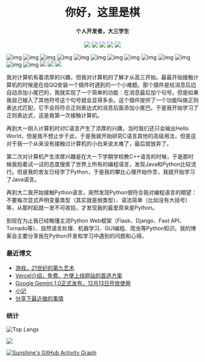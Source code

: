 <h1 align='center'>你好，这里是棋</h1>
<h4 align='center'>个人开发者，大三学生</h4>

<p align='center'><a href='https://api.qi1.zone/api/mail?mail=k.qi1.zone@gmail.com'><img src='https://img.shields.io/badge/Gmail-D14836?style=for-the-badge&logo=gmail&logoColor=white' /></a> <a href='https://qi1.zone/wechat.html'><img src='https://img.shields.io/badge/WeChat-07C160?style=for-the-badge&logo=wechat&logoColor=white' /></a>  <a href='https://github.com/qi1x/'><img src='https://img.shields.io/badge/GitHub-100000?style=for-the-badge&logo=github&logoColor=white' /></a> <a href='https://twitter.com/qi1zone'><img src='https://img.shields.io/badge/Twitter-1DA1F2?style=for-the-badge&logo=twitter&logoColor=white' /></a> <a href='https://blog.qi1.zone/feed'><img src='https://img.shields.io/badge/RSS-FFA500?style=for-the-badge&logo=rss&logoColor=white' /></a> </p>

![img](https://res.cloudinary.com/practicaldev/image/fetch/s--fiphz-VI--/c_limit%2Cf_auto%2Cfl_progressive%2Cq_auto%2Cw_880/https://img.shields.io/badge/HTML-239120%3Fstyle%3Dfor-the-badge%26logo%3Dhtml5%26logoColor%3Dwhite) ![img](https://res.cloudinary.com/practicaldev/image/fetch/s---GXoa7ts--/c_limit%2Cf_auto%2Cfl_progressive%2Cq_auto%2Cw_880/https://img.shields.io/badge/CSS-239120%3Fstyle%3Dfor-the-badge%26logo%3Dcss3%26logoColor%3Dwhite) ![img](https://res.cloudinary.com/practicaldev/image/fetch/s--kbKzVIJV--/c_limit%2Cf_auto%2Cfl_progressive%2Cq_auto%2Cw_880/https://img.shields.io/badge/JavaScript-F7DF1E%3Fstyle%3Dfor-the-badge%26logo%3Djavascript%26logoColor%3Dblack) ![img](https://res.cloudinary.com/practicaldev/image/fetch/s--MRXwUmKz--/c_limit%2Cf_auto%2Cfl_progressive%2Cq_auto%2Cw_880/https://img.shields.io/badge/Python-14354C%3Fstyle%3Dfor-the-badge%26logo%3Dpython%26logoColor%3Dwhite) ![img](https://res.cloudinary.com/practicaldev/image/fetch/s--L8VxAWme--/c_limit%2Cf_auto%2Cfl_progressive%2Cq_auto%2Cw_880/https://img.shields.io/badge/PHP-777BB4%3Fstyle%3Dfor-the-badge%26logo%3Dphp%26logoColor%3Dwhite) ![img](https://res.cloudinary.com/practicaldev/image/fetch/s--LoCz-F_o--/c_limit%2Cf_auto%2Cfl_progressive%2Cq_auto%2Cw_880/https://img.shields.io/badge/Markdown-000000%3Fstyle%3Dfor-the-badge%26logo%3Dmarkdown%26logoColor%3Dwhite) ![img](https://res.cloudinary.com/practicaldev/image/fetch/s--QKydrfKm--/c_limit%2Cf_auto%2Cfl_progressive%2Cq_auto%2Cw_880/https://img.shields.io/badge/Flask-000000%3Fstyle%3Dfor-the-badge%26logo%3Dflask%26logoColor%3Dwhite) ![img](https://res.cloudinary.com/practicaldev/image/fetch/s--AJzBBW6N--/c_limit%2Cf_auto%2Cfl_progressive%2Cq_auto%2Cw_880/https://img.shields.io/badge/Django-092E20%3Fstyle%3Dfor-the-badge%26logo%3Ddjango%26logoColor%3Dwhite) ![img](https://res.cloudinary.com/practicaldev/image/fetch/s--t_ci0avu--/c_limit%2Cf_auto%2Cfl_progressive%2Cq_auto%2Cw_880/https://img.shields.io/badge/Java-ED8B00%3Fstyle%3Dfor-the-badge%26logo%3Dopenjdk%26logoColor%3Dwhite) ![img](https://res.cloudinary.com/practicaldev/image/fetch/s--OvXzauo0--/c_limit%2Cf_auto%2Cfl_progressive%2Cq_auto%2Cw_880/https://img.shields.io/badge/MySQL-00000F%3Fstyle%3Dfor-the-badge%26logo%3Dmysql%26logoColor%3Dwhite) ![img](https://res.cloudinary.com/practicaldev/image/fetch/s--m4KqDleG--/c_limit%2Cf_auto%2Cfl_progressive%2Cq_auto%2Cw_880/https://img.shields.io/badge/MongoDB-4EA94B%3Fstyle%3Dfor-the-badge%26logo%3Dmongodb%26logoColor%3Dwhite) ![img](https://res.cloudinary.com/practicaldev/image/fetch/s--YggBl69i--/c_limit%2Cf_auto%2Cfl_progressive%2Cq_auto%2Cw_880/https://img.shields.io/badge/Cent%2520OS-262577%3Fstyle%3Dfor-the-badge%26logo%3DCentOS%26logoColor%3Dwhite) ![img](https://res.cloudinary.com/practicaldev/image/fetch/s--Lpc4EQEY--/c_limit%2Cf_auto%2Cfl_progressive%2Cq_auto%2Cw_880/https://img.shields.io/badge/Windows-0078D6%3Fstyle%3Dfor-the-badge%26logo%3Dwindows%26logoColor%3Dwhite) <img src='https://img.shields.io/badge/Linux_Mint-87CF3E?style=for-the-badge&logo=linux-mint&logoColor=white' /> <img src='https://img.shields.io/badge/Wordpress-21759B?style=for-the-badge&logo=wordpress&logoColor=white' /> <img src='https://img.shields.io/badge/jQuery-0769AD?style=for-the-badge&logo=jquery&logoColor=white' />

<p>我对计算机有着浓厚的兴趣，但我对计算机的了解才从高三开始。最最开始接触计算机的时候是在给QQ安装一个插件时遇到的一个小难题。那个插件是给消息后边自动添加小尾巴的，我就实现了一个简单的功能：在消息最后加个句号。但是如果我自己输入了其他符号这个句号就会显得多余。这个插件提供了一个功能叫做正则表达式匹配，它不会将符合正则表达式的消息后面添加小尾巴。于是我开始学习了正则表达式，这是我第一次接触计算机。</p>
<p>再到大一刚入计算机时对C语言产生了浓厚的兴趣，当时我们还只会输出Hello World，但是我不想止步于此，于是我就开始研究C语言其他的高级用法，但是这对于我一个从来没有接触过计算机的小白来说太难了，最后就放弃了。</p>
<p>第二次对计算机产生浓厚兴趣是在大一下学期学校教C++语言的时候，于是那时候我抱着试一试的态度搜索了世界上所有的编程语言，发现Java和Python比较流行。但是我的舍友已经学了Python，于是我的攀比心理开始作祟，我就开始学习了Java语言。</p>
<p>再到大二我开始接触Python语言，突然发现Python很符合我对编程语言的期望：不要每次显式声明变量类型（其实就是弱类型）、语法简单（比如没有大括号）等，从那时起就一发不可收拾，才发现我的最爱原来是Python。</p>
<p>到现在为止我已经略懂主流Python Web框架（Flask、Django、Fast API、Tornado等）、自然语言处理、机器学习、GUI编程、爬虫等Python知识。我的博客会主要分享我在Python开发和学习中遇到的问题和心得。</p>

### 最近博文

<!-- BLOG-POST-LIST:START -->
- [游戏，21世纪的第九艺术](https://blog.qi1.zone/p/lnJAdTdUvyZL)
- [Vercel介绍，免费、方便上线网站的首选方案](https://blog.qi1.zone/p/juGjHfyTXfjf)
- [Google Gemini 1.0正式发布，12月13日开放使用](https://blog.qi1.zone/p/vafUkBscLheG)
- [小记](https://blog.qi1.zone/p/OqepawtAWPJC)
- [分享下最近做的事情](https://blog.qi1.zone/p/fUiQxByEHliy)
<!-- BLOG-POST-LIST:END -->

### 统计

![Top Langs](https://github-readme-stats.vercel.app/api/top-langs/?username=qi1x&layout=compact&theme=tokyonight)

<img src='https://github-readme-stats.vercel.app/api?username=qi1x&show_icons=true&theme=dark&count_private=true' />

[![Sunshine's GitHub Activity Graph](https://github-readme-activity-graph.vercel.app/graph?username=qi1x&theme=xcode)](https://github.com/qi1x)
